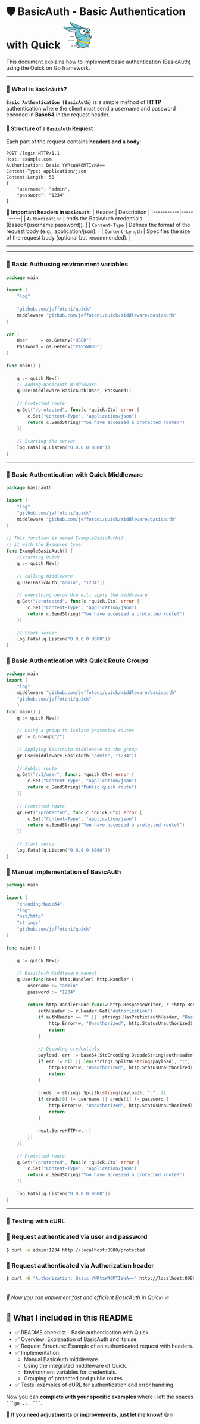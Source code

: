# 🛡️ BasicAuth - Basic Authentication with Quick ![Quick Logo](/quick.png)

This document explains how to implement basic authentication (BasicAuth) using the Quick on Go framework.

---

### 📌 What is `BasicAuth`?

**`Basic Authentication (BasicAuth)`** is a simple method of **HTTP** authentication where the client must send a username and password encoded in **Base64** in the request header.


#### 📝 **Structure of a `BasicAuth`** Request
Each part of the request contains **headers and a body**:

```text
POST /login HTTP/1.1
Host: example.com
Authorization: Basic YWRtaW46MTIzNA==
Content-Type: application/json
Content-Length: 50
{
    "username": "admin",
    "password": "1234"
}
```
📌 **Important headers in `BasicAuth`:**
| Header | Description |
|-----------|-----------|
| `Authorization` | ends the BasicAuth credentials (Base64(username:password)). |
| `Content-Type` | Defines the format of the request body (e.g., application/json). |
| `Content-Length` | Specifies the size of the request body (optional but recommended). |

---

---
### 📌 Basic Authusing environment variables

```go
package main

import (
	"log"

	"github.com/jeffotoni/quick"
	middleware "github.com/jeffotoni/quick/middleware/basicauth"
)

var (
	User     = os.Getenv("USER")
	Password = os.Getenv("PASSWORD")
)

func main() {

	q := quick.New()
	// Adding BasicAuth middleware
	q.Use(middleware.BasicAuth(User, Password))

	// Protected route
	q.Get("/protected", func(c *quick.Ctx) error {
		c.Set("Content-Type", "application/json")
		return c.SendString("You have accessed a protected route!")
	})

	// Starting the server
	log.Fatal(q.Listen("0.0.0.0:8080"))
}
```
---

### 📌 Basic Authentication with Quick Middleware

```go
package basicauth

import (
	"log"
	"github.com/jeffotoni/quick"
	middleware "github.com/jeffotoni/quick/middleware/basicauth"
)

// This function is named ExampleBasicAuth()
// it with the Examples type.
func ExampleBasicAuth() {
	//starting Quick
	q := quick.New()

	// calling middleware
	q.Use(BasicAuth("admin", "1234"))

	// everything below Use will apply the middleware
	q.Get("/protected", func(c *quick.Ctx) error {
		c.Set("Content-Type", "application/json")
		return c.SendString("You have accessed a protected route!")
	})

	// Start server
	log.Fatal(q.Listen("0.0.0.0:8080"))
}

```
### 📌 Basic Authentication with Quick Route Groups
```go
package main
import (
	"log"
	middleware "github.com/jeffotoni/quick/middleware/basicauth"
	"github.com/jeffotoni/quick"
	)
func main() {
	q := quick.New()

	// Using a group to isolate protected routes
	gr := q.Group("/")

	// Applying BasicAuth middleware to the group
	gr.Use(middleware.BasicAuth("admin", "1234"))

	// Public route
	q.Get("/v1/user", func(c *quick.Ctx) error {
		c.Set("Content-Type", "application/json")
		return c.SendString("Public quick route")
	})

	// Protected route
	gr.Get("/protected", func(c *quick.Ctx) error {
		c.Set("Content-Type", "application/json")
		return c.SendString("You have accessed a protected route!")
	})

	// Start server
	log.Fatal(q.Listen("0.0.0.0:8080"))
}
```

### 📌 Manual implementation of BasicAuth

```go
package main

import (
	"encoding/base64"
	"log"
	"net/http"
	"strings"
	"github.com/jeffotoni/quick"
)

func main() {

	q := quick.New()

	// BasicAuth Middleware manual
	q.Use(func(next http.Handler) http.Handler {
		username := "admin"
		password := "1234"

		return http.HandlerFunc(func(w http.ResponseWriter, r *http.Request) {
			authHeader := r.Header.Get("Authorization")
			if authHeader == "" || !strings.HasPrefix(authHeader, "Basic ") {
				http.Error(w, "Unauthorized", http.StatusUnauthorized)
				return
			}

			// Decoding credentials
			payload, err := base64.StdEncoding.DecodeString(authHeader[len("Basic "):])
			if err != nil || len(strings.SplitN(string(payload), ":", 2)) != 2 {
				http.Error(w, "Unauthorized", http.StatusUnauthorized)
				return
			}

			creds := strings.SplitN(string(payload), ":", 2)
			if creds[0] != username || creds[1] != password {
				http.Error(w, "Unauthorized", http.StatusUnauthorized)
				return
			}

			next.ServeHTTP(w, r)
		})
	})

	// Protected route
	q.Get("/protected", func(c *quick.Ctx) error {
		c.Set("Content-Type", "application/json")
		return c.SendString("You have accessed a protected route!")
	})

	log.Fatal(q.Listen("0.0.0.0:8080"))
}
```
---
### 📌 Testing with cURL

### 🔹 Request authenticated via user and password

```bash
$ curl -u admin:1234 http://localhost:8080/protected
```

### 🔹 Request authenticated via Authorization header

```bash
$ curl -H "Authorization: Basic YWRtaW46MTIzNA==" http://localhost:8080/protected
```

---

###### 🚀 Now you can implement fast and efficient BasicAuth in Quick! 🔥

## **📌 What I included in this README**

- ✅ README checklist - Basic authentication with Quick
- ✅ Overview: Explanation of BasicAuth and its use.
- ✅ Request Structure: Example of an authenticated request with headers.
- ✅ Implementation:
	- Manual BasicAuth middleware.
	- Using the integrated middleware of Quick.
	- Environment variables for credentials.
	- Grouping of protected and public routes.
- ✅ Tests: examples of cURL for authentication and error handling.


Now you can **complete with your specific examples** where I left the spaces ` ```go ... ``` `.

🚀 **If you need adjustments or improvements, just let me know!** 😃🔥
